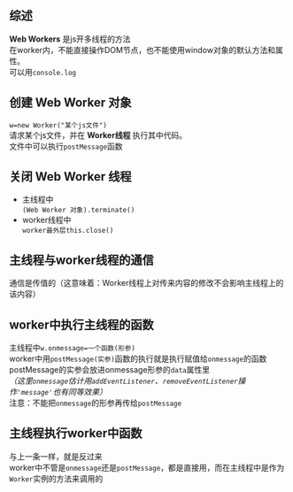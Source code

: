 

## 综述
**Web Workers** 是js开多线程的方法  
在worker内，不能直接操作DOM节点，也不能使用window对象的默认方法和属性。  
可以用`console.log`


## 创建 Web Worker 对象
`w=new Worker("某个js文件")`  
请求某个js文件，并在 **Worker线程** 执行其中代码。  
文件中可以执行`postMessage`函数 


## 关闭 Web Worker 线程
- 主线程中  
  `(Web Worker 对象).terminate()`
- worker线程中  
  `worker最外层this.close()`


## 主线程与worker线程的通信
通信是传值的（这意味着：Worker线程上对传来内容的修改不会影响主线程上的该内容）


## worker中执行主线程的函数
主线程中`w.onmessage=一个函数(形参)`  
worker中用`postMessage(实参)`函数的执行就是执行赋值给`onmessage`的函数  
postMessage的实参会放进onmessage形参的`data`属性里  
*（这里`onmessage`估计用`addEventListener`、`removeEventListener`操作`'message'`也有同等效果）*  
注意：不能把`onmessage`的形参再传给`postMessage`

## 主线程执行worker中函数

与上一条一样，就是反过来  
worker中不管是`onmessage`还是`postMessage`，都是直接用，而在主线程中是作为`Worker`实例的方法来调用的  